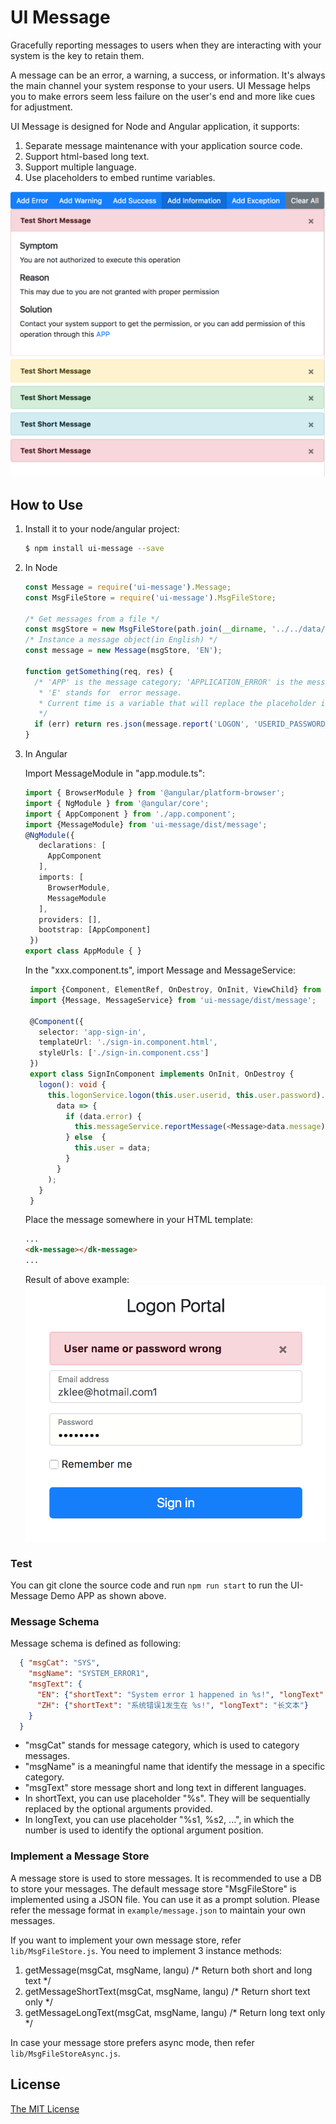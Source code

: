 # UI Message
Gracefully reporting messages to users when they are interacting with your system is the key to retain them.

A message can be an error, a warning, a success, or information. 
It's always the main channel your system response to your users. 
UI Message helps you to make errors seem less failure on the user's end and more like cues for adjustment.

UI Message is designed for Node and Angular application, it supports:
1. Separate message maintenance with your application source code.
2. Support html-based long text.
3. Support multiple language.
4. Use placeholders to embed runtime variables.

![UI-Message Demo](ui-message.png)

## How to Use
1. Install it to your node/angular project:
   ```bash
   $ npm install ui-message --save
   ```
2. In Node
   ```javascript 1.8
   const Message = require('ui-message').Message;
   const MsgFileStore = require('ui-message').MsgFileStore;

   /* Get messages from a file */
   const msgStore = new MsgFileStore(path.join(__dirname, '../../data/message.json'));
   /* Instance a message object(in English) */
   const message = new Message(msgStore, 'EN');

   function getSomething(req, res) {   
     /* 'APP' is the message category; 'APPLICATION_ERROR' is the message name; 
      * 'E' stands for  error message.
      * Current time is a variable that will replace the placeholder in the text. 
      */
     if (err) return res.json(message.report('LOGON', 'USERID_PASSWORD_ERROR', 'E', currentTime)); 
   }
   ```
   
3. In Angular
   
   Import MessageModule in "app.module.ts":
   ```typescript
   import { BrowserModule } from '@angular/platform-browser';
   import { NgModule } from '@angular/core';
   import { AppComponent } from './app.component';
   import {MessageModule} from 'ui-message/dist/message';
   @NgModule({
      declarations: [
        AppComponent
      ],
      imports: [
        BrowserModule,
        MessageModule
      ],
      providers: [],
      bootstrap: [AppComponent]
    })
   export class AppModule { }
   ```
   In the "xxx.component.ts", import Message and MessageService:
   ```typescript
    import {Component, ElementRef, OnDestroy, OnInit, ViewChild} from '@angular/core';
    import {Message, MessageService} from 'ui-message/dist/message';
    
    @Component({
      selector: 'app-sign-in',
      templateUrl: './sign-in.component.html',
      styleUrls: ['./sign-in.component.css']
    })
    export class SignInComponent implements OnInit, OnDestroy {
      logon(): void {
        this.logonService.logon(this.user.userid, this.user.password).subscribe(
          data => {
            if (data.error) {
              this.messageService.reportMessage(<Message>data.message);
            } else  {
              this.user = data;
            } 
          }
        );
      }
    }
   ```
   
   Place the message somewhere in your HTML template:
   ```html
   ...
   <dk-message></dk-message>
   ...
   ```
   Result of above example: 
![Logon Page Demo](Logon.png)  

### Test
You can git clone the source code and run `npm run start` to run the UI-Message Demo APP as shown above.
### Message Schema
Message schema is defined as following:
```json
  { "msgCat": "SYS",
    "msgName": "SYSTEM_ERROR1",
    "msgText": {
      "EN": {"shortText": "System error 1 happened in %s!", "longText": "Markdown %s2 Text %s1"},
      "ZH": {"shortText": "系统错误1发生在 %s!", "longText": "长文本"}
    }
  }
```
+ "msgCat" stands for message category, which is used to category messages.
+ "msgName" is a meaningful name that identify the message in a specific category.
+ "msgText" store message short and long text in different languages.
+ In shortText, you can use placeholder "%s". 
They will be sequentially replaced by the optional arguments provided.
+ In longText, you can use placeholder "%s1, %s2, ...", 
in which the number is used to identify the optional argument position. 
### Implement a Message Store
A message store is used to store messages. It is recommended to use a DB to store your messages.
The default message store "MsgFileStore" is implemented using a JSON file. 
You can use it as a prompt solution. Please refer the message format in `example/message.json` to maintain your own messages.  

If you want to implement your own message store, refer `lib/MsgFileStore.js`. 
You need to implement 3 instance methods:
1. getMessage(msgCat, msgName, langu) /* Return both short and long text */
2. getMessageShortText(msgCat, msgName, langu) /* Return short text only */
3. getMessageLongText(msgCat, msgName, langu) /* Return long text only */

In case your message store prefers async mode, then refer `lib/MsgFileStoreAsync.js`.

## License
[The MIT License](http://opensource.org/licenses/MIT)
